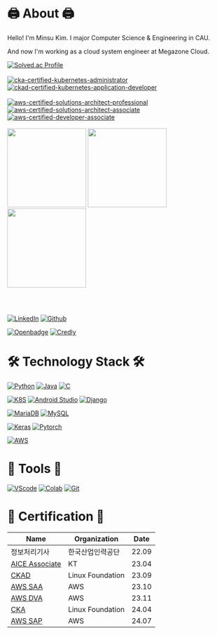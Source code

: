 # 🖨️ About 🖨️

Hello! I'm Minsu Kim. I major Computer Science & Engineering in CAU.

And now I'm working as a cloud system engineer at Megazone Cloud.

[![Solved.ac Profile](http://mazassumnida.wtf/api/v2/generate_badge?boj=qmdlrhdfyd)](https://solved.ac/qmdlrhdfyd/)
<br><br>
[![cka-certified-kubernetes-administrator](https://github.com/kimlohen/kimlohen/assets/30362867/006924f7-e147-4cbe-ab24-a5f7b0d3a578)](https://www.credly.com/earner/earned/badge/9361afe5-2625-463d-ac3b-b69c978c590c)
[![ckad-certified-kubernetes-application-developer](https://github.com/kimlohen/kimlohen/assets/30362867/ddbae5fe-1358-4ad9-90f4-905cce8c010d)](https://www.credly.com/badges/dc7bfcd2-54fe-4fa1-a98f-97cb9b41a3fd/public_url)
<br><br>
[![aws-certified-solutions-architect-professional](https://github.com/kimlohen/kimlohen/assets/30362867/c380e899-2df6-42b6-a49a-588ac57112d0)](https://www.credly.com/badges/b55af9c1-5e6d-454a-a789-a4c465d7c868/public_url)
[![aws-certified-solutions-architect-associate](https://github.com/kimlohen/kimlohen/assets/30362867/aba26899-c94b-4bb5-a6b9-de20df39f42c)](https://www.credly.com/badges/9c6cb2ba-f6d3-4fa6-8bc2-7496b5ec22d1/public_url)
[![aws-certified-developer-associate](https://github.com/kimlohen/kimlohen/assets/30362867/f0f8c6ba-4832-4020-b068-b1169e1eb780)](https://www.credly.com/badges/0bb02a56-ef84-45f1-822e-b1c6b297f361/public_url)
<br><br>
<img src="https://github.com/kimlohen/kimlohen/assets/30362867/9bafc002-89d4-4891-8199-22be9f5c7a4a" width="180" height="180"/>
<img src="https://github.com/kimlohen/kimlohen/assets/30362867/b83563d3-18c0-4acc-920d-fe26e4b3d4c4" width="180" height="180"/>
<img src="https://github.com/kimlohen/kimlohen/assets/30362867/f74ec757-bb9e-4a64-8e21-a4ed7c213023" width="180" height="180"/>

<br><br>

[![LinkedIn](https://img.shields.io/badge/LinkedIn-0077B5?style=flat-square&logo=linkedin&logoColor=white)](https://www.linkedin.com/in/민수-김-772698259/)
[![Github](https://img.shields.io/badge/Gihub-181717?style=flat-square&logo=Github&logoColor=white)](https://github.com/kimlohen)

[![Openbadge](https://img.shields.io/badge/OpenBedge-181717?style=flat-square&logo=openbadges&logoColor=#073B5A)](https://www.openbadge-global.com/ns/portal/openbadge/public/assertions/user/bEJKNzBZQVVRY0tIVWFvcm54ZDBKQT09)
[![Credly](https://img.shields.io/badge/Credly-181717?style=flat-square&logo=credly&logoColor=#FF6B00)](https://www.credly.com/users/username.4a2009bb)
# 🛠️ Technology Stack 🛠️

[![Python](https://img.shields.io/badge/Python-3766AB?style=flat-square&logo=Python&logoColor=white)]()
[![Java](https://img.shields.io/badge/java-007396?style=flat-square&logo=java&logoColor=white)]()
[![C](https://img.shields.io/badge/C-A8B9CC?style=flat-square&logo=C&logoColor=white)]()

[![K8S](https://img.shields.io/badge/Kubernetes-326CE5?style=flat-square&logo=Kubernetes&logoColor=white)]()
[![Android Studio](https://img.shields.io/badge/AndroidStudio-3DDC84?style=flat-square&logo=AndroidStudio&logoColor=white)]()
[![Django](https://img.shields.io/badge/django-092E20?style=flat-square&logo=django&logoColor=white)]()
 
[![MariaDB](https://img.shields.io/badge/MariaDB-003545?style=flat-square&logo=mariaDB&logoColor=white)]()
[![MySQL](https://img.shields.io/badge/MySQL-4479A1?style=flat-square&logo=MySQL&logoColor=white)]()

[![Keras](https://img.shields.io/badge/Keras-D00000?style=flat-square&logo=Keras&logoColor=white)]()
[![Pytorch](https://img.shields.io/badge/Pytorch-EE4C2C?style=flat-square&logo=Pytorch&logoColor=white)]()

[![AWS](https://img.shields.io/badge/AmazonAWS-FF9900?style=flat-square&logo=amazonaws&logoColor=white)]()

# 📏 Tools 📏
 
[![VScode](https://img.shields.io/badge/VisualStudioCode-007ACC?style=flat-square&logo=VisualStudioCode&logoColor=white)]()
[![Colab](https://img.shields.io/badge/GoogleColab-F9AB00?style=flat-square&logo=GoogleColab&logoColor=white)]()
[![Git](https://img.shields.io/badge/Git-F05032?style=flat-square&logo=git&logoColor=white)]() 


# 📄 Certification 📄
| Name | Organization | Date |
| --- | --- | ---- |
| 정보처리기사 | 한국산업인력공단 | 22.09 |
| [AICE Associate](https://www.openbadge-global.com/api/v1.0/openBadge/v2/Wallet/Public/GetAssertionShare/M2ZHbFhNdThuQTFhVk1OL29IVHpRZz09) | KT | 23.04 |
| [CKAD](https://www.credly.com/badges/dc7bfcd2-54fe-4fa1-a98f-97cb9b41a3fd/public_url) | Linux Foundation | 23.09 |
| [AWS SAA](https://www.credly.com/badges/9c6cb2ba-f6d3-4fa6-8bc2-7496b5ec22d1/public_url) | AWS | 23.10 |
| [AWS DVA](https://www.credly.com/badges/0bb02a56-ef84-45f1-822e-b1c6b297f361/public_url) | AWS | 23.11 |
| [CKA](https://www.credly.com/badges/9361afe5-2625-463d-ac3b-b69c978c590c/public_url) | Linux Foundation | 24.04 |
| [AWS SAP](https://www.credly.com/badges/b55af9c1-5e6d-454a-a789-a4c465d7c868/public_url) | AWS | 24.07 |

